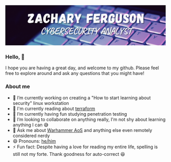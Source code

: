 <img src="https://github.com/Zferg/zferg/blob/main/Github_Banner.png">

### Hello, 👋
I hope you are having a great day, and welcome to my github. Please feel free to explore around and ask any questions that you might have!

### About me

- 🔭 I’m currently working on creating a "How to start learning about security" linux workstation
- 📓 I'm currently reading about [terraform](https://www.terraform.io/)
- 🌱 I’m currently having fun studying penetration testing
- 👯 I’m looking to collaborate on anything really, I'm not shy about learning anything I can 😅
- 💬 Ask me about [Warhammer AoS](https://www.games-workshop.com/en-US/Warhammer-Age-of-Sigmar) and anything else even remotely considered nerdy
- 😄 Pronouns: [he/him](https://pronoun.is/he)
- ⚡ Fun fact: Despite having a love for reading my entire life, spelling is still not my forte. Thank goodness for auto-correct 😆

